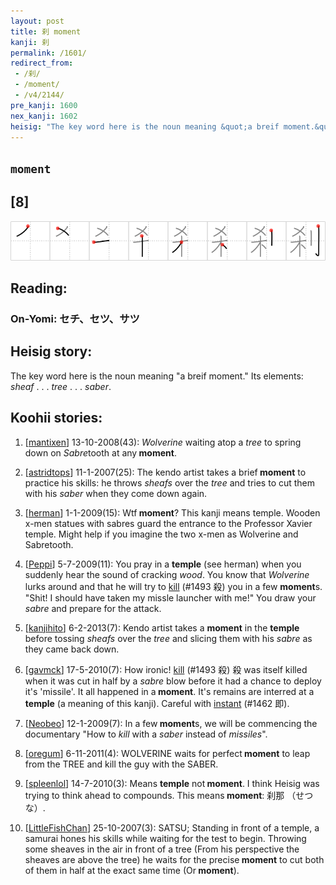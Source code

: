 ```yaml
---
layout: post
title: 刹 moment
kanji: 刹
permalink: /1601/
redirect_from:
 - /刹/
 - /moment/
 - /v4/2144/
pre_kanji: 1600
nex_kanji: 1602
heisig: "The key word here is the noun meaning &quot;a breif moment.&quot; Its elements: <i>sheaf</i> . . . <i>tree</i> . . . <i>saber</i>."
---
```


## `moment`

## [8]

<div class="stroke"><img src="../images/E588B9.png" /></div>

## Reading:

### On-Yomi: セチ、セツ、サツ

## Heisig story:

The key word here is the noun meaning &quot;a breif moment.&quot; Its elements: <i>sheaf</i> . . . <i>tree</i> . . . <i>saber</i>.

## Koohii stories:

1) [<a href="http://kanji.koohii.com/profile/mantixen">mantixen</a>] 13-10-2008(43): <em>Wolverine</em> waiting atop a <em>tree</em> to spring down on <em>Sabre</em>tooth at any<strong> moment</strong>.

2) [<a href="http://kanji.koohii.com/profile/astridtops">astridtops</a>] 11-1-2007(25): The kendo artist takes a brief<strong> moment</strong> to practice his skills: he throws <em>sheafs</em> over the <em>tree</em> and tries to cut them with his <em>saber</em> when they come down again.

3) [<a href="http://kanji.koohii.com/profile/herman">herman</a>] 1-1-2009(15): Wtf<strong> moment</strong>? This kanji means temple. Wooden x-men statues with sabres guard the entrance to the Professor Xavier temple. Might help if you imagine the two x-men as Wolverine and Sabretooth.

4) [<a href="http://kanji.koohii.com/profile/Peppi">Peppi</a>] 5-7-2009(11): You pray in a <strong>temple</strong> (see herman) when you suddenly hear the sound of cracking <em>wood</em>. You know that <em>Wolverine</em> lurks around and that he will try to <a href="../v4/1493">kill</a> (#1493 殺) you in a few <strong>moment</strong>s. &quot;Shit! I should have taken my missle launcher with me!&quot; You draw your <em>sabre</em> and prepare for the attack.

5) [<a href="http://kanji.koohii.com/profile/kanjihito">kanjihito</a>] 6-2-2013(7): Kendo artist takes a <strong>moment</strong> in the <strong>temple</strong> before tossing <em>sheafs</em> over the <em>tree</em> and slicing them with his <em>sabre</em> as they came back down.

6) [<a href="http://kanji.koohii.com/profile/gavmck">gavmck</a>] 17-5-2010(7): How ironic! <a href="../v4/1493">kill</a> (#1493 殺) 殺 was itself killed when it was cut in half by a <em>sabre</em> blow before it had a chance to deploy it&#039;s &#039;missile&#039;. It all happened in a<strong> moment</strong>. It&#039;s remains are interred at a <strong>temple</strong> (a meaning of this kanji). Careful with <a href="../v4/1462">instant</a> (#1462 即).

7) [<a href="http://kanji.koohii.com/profile/Neobeo">Neobeo</a>] 12-1-2009(7): In a few<strong> moment</strong>s, we will be commencing the documentary &quot;How to <em>kill</em> with a <em>saber</em> instead of <em>missiles</em>&quot;.

8) [<a href="http://kanji.koohii.com/profile/oregum">oregum</a>] 6-11-2011(4): WOLVERINE waits for perfect<strong> moment</strong> to leap from the TREE and kill the guy with the SABER.

9) [<a href="http://kanji.koohii.com/profile/spleenlol">spleenlol</a>] 14-7-2010(3): Means <strong>temple</strong> not<strong> moment</strong>. I think Heisig was trying to think ahead to compounds. This means<strong> moment</strong>: 刹那 （せつな）.

10) [<a href="http://kanji.koohii.com/profile/LittleFishChan">LittleFishChan</a>] 25-10-2007(3): SATSU; Standing in front of a temple, a samurai hones his skills while waiting for the test to begin. Throwing some sheaves in the air in front of a tree (From his perspective the sheaves are above the tree) he waits for the precise<strong> moment</strong> to cut both of them in half at the exact same time (Or<strong> moment</strong>).
